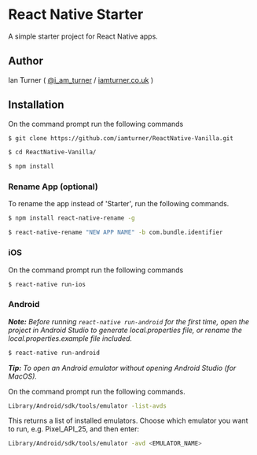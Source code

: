 # React Native Starter

A simple starter project for React Native apps.

## Author

Ian Turner ( [@i_am_turner](http://twitter.com/i_am_turner) / [iamturner.co.uk](http://iamturner.co.uk) )

## Installation

On the command prompt run the following commands

```sh
$ git clone https://github.com/iamturner/ReactNative-Vanilla.git

$ cd ReactNative-Vanilla/

$ npm install
```

### Rename App (optional)

To rename the app instead of 'Starter',  run the following commands.

```sh
$ npm install react-native-rename -g

$ react-native-rename "NEW APP NAME" -b com.bundle.identifier
```

### iOS

On the command prompt run the following commands

```sh
$ react-native run-ios
```

### Android

**_Note:_** *Before running ` react-native run-android ` for the first time, open the project in Android Studio to generate local.properties file, or rename the local.properties.example file included.*

```sh
$ react-native run-android
```
**_Tip:_** *To open an Android emulator without opening Android Studio (for MacOS).*

On the command prompt run the following commands.

```sh
Library/Android/sdk/tools/emulator -list-avds
```
This returns a list of installed emulators. Choose which emulator you want to run, e.g. Pixel_API_25, and then enter:

```sh
Library/Android/sdk/tools/emulator -avd <EMULATOR_NAME>
```